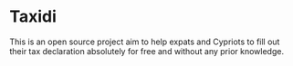 # Taxidi
This is an open source project aim to help expats and Cypriots to fill out their tax declaration absolutely for free and without any prior knowledge.
